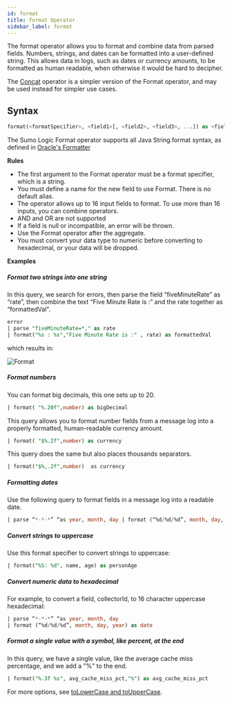 ```yaml
---
id: format
title: format Operator
sidebar_label: format
---
```





The format operator allows you to format and combine data from parsed fields. Numbers, strings, and dates can be formatted into a user-defined string. This allows data in logs, such as dates or currency amounts, to be formatted as human readable, when otherwise it would be hard to decipher.

The [Concat](#concat) operator is a simpler version of the Format operator, and may be used instead for simpler use cases.

## Syntax

```sql
format(<formatSpecifier>, <field1>[, <field2>, <field3>, ...]) as <field>
```

The Sumo Logic Format operator supports all Java String.format syntax, as defined in [Oracle's Formatter](https://docs.oracle.com/javase/7/docs/api/java/util/Formatter.html#syntax)

**Rules**

* The first argument to the Format operator must be a format specifier, which is a string.
* You must define a name for the new field to use Format. There is no default alias.
* The operator allows up to 16 input fields to format. To use more than 16 inputs, you can combine operators.
* AND and OR are not supported
* If a field is null or incompatible, an error will be thrown.
* Use the Format operator after the aggregate.
* You must convert your data type to numeric before converting to hexadecimal, or your data will be dropped.

**Examples**

##### Format two strings into one string

In this query, we search for errors, then parse the field “fiveMinuteRate” as “rate”, then combine the text “Five Minute Rate is :” and the rate together as “formattedVal”.

```sql
error
| parse "fiveMinuteRate=*," as rate
| format("%s : %s","Five Minute Rate is :" , rate) as formattedVal
```

which results in:

![Format](/img/search/searchquerylanguage/search-operators/Format.png)

##### Format numbers

You can format big decimals, this one sets up to 20.

```sql
| format( "%.20f",number) as bigDecimal
```

This query allows you to format number fields from a message log into a
properly formatted, human-readable currency amount.

```sql
| format( "$%.2f",number) as currency
```

This query does the same but also places thousands separators.

```sql
| format("$%,.2f",number)  as currency
```

##### Formatting dates

Use the following query to format fields in a message log into a
readable date.

```sql
| parse “*-*-*” “as year, month, day | format (“%d/%d/%d”, month, day, year) as date
```

##### Convert strings to uppercase

Use this format specifier to convert strings to uppercase:

```sql
| format("%S: %d", name, age) as personAge
```

##### Convert numeric data to hexadecimal

For example, to convert a field, collectorId, to 16 character uppercase hexadecimal:

```sql
| parse “*-*-*” “as year, month, day
| format (“%d/%d/%d”, month, day, year) as date
```

##### Format a single value with a symbol, like percent, at the end

In this query, we have a single value, like the average cache miss percentage, and we add a "%" to the end.

```sql
| format("%.3f %s", avg_cache_miss_pct,"%") as avg_cache_miss_pct
```

For more options, see [toLowerCase and toUpperCase](#toLowerCase-and-toUpperCase).
